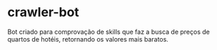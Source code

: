 # crawler-bot
Bot criado para comprovação de skills que faz a busca de preços de quartos de hotéis, retornando os valores mais baratos.
